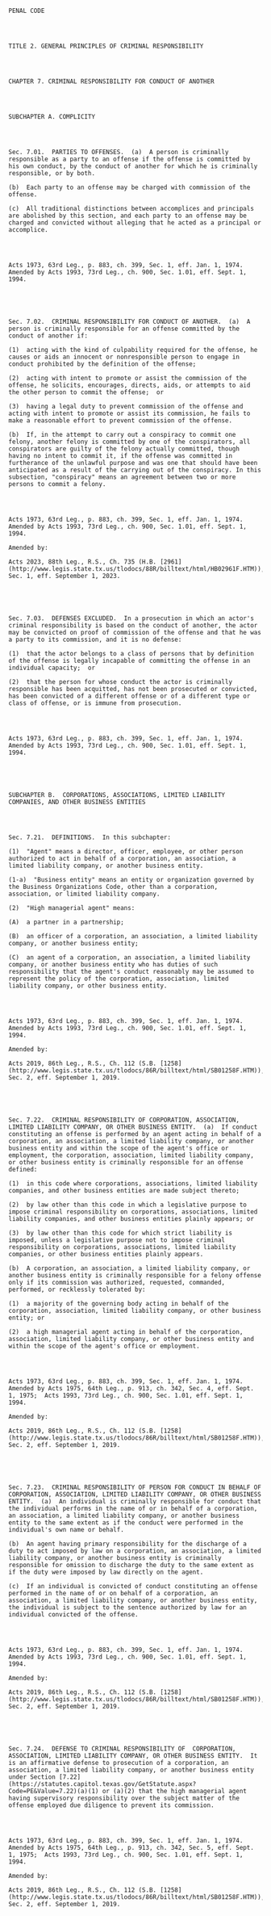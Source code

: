 ﻿
    
    
    	
    					
    
    
    PENAL CODE
    
      
    
    
    TITLE 2. GENERAL PRINCIPLES OF CRIMINAL RESPONSIBILITY
    
      
    
    
    CHAPTER 7. CRIMINAL RESPONSIBILITY FOR CONDUCT OF ANOTHER
    
      
    
    
    SUBCHAPTER A. COMPLICITY
    
      
    
    
    Sec. 7.01.  PARTIES TO OFFENSES.  (a)  A person is criminally responsible as a party to an offense if the offense is committed by his own conduct, by the conduct of another for which he is criminally responsible, or by both.
    
    (b)  Each party to an offense may be charged with commission of the offense.
    
    (c)  All traditional distinctions between accomplices and principals are abolished by this section, and each party to an offense may be charged and convicted without alleging that he acted as a principal or accomplice.
    
    
    
    
    Acts 1973, 63rd Leg., p. 883, ch. 399, Sec. 1, eff. Jan. 1, 1974.  Amended by Acts 1993, 73rd Leg., ch. 900, Sec. 1.01, eff. Sept. 1, 1994.
    
    
    
    
    
    Sec. 7.02.  CRIMINAL RESPONSIBILITY FOR CONDUCT OF ANOTHER.  (a)  A person is criminally responsible for an offense committed by the conduct of another if:
    
    (1)  acting with the kind of culpability required for the offense, he causes or aids an innocent or nonresponsible person to engage in conduct prohibited by the definition of the offense;
    
    (2)  acting with intent to promote or assist the commission of the offense, he solicits, encourages, directs, aids, or attempts to aid the other person to commit the offense;  or
    
    (3)  having a legal duty to prevent commission of the offense and acting with intent to promote or assist its commission, he fails to make a reasonable effort to prevent commission of the offense.
    
    (b)  If, in the attempt to carry out a conspiracy to commit one felony, another felony is committed by one of the conspirators, all conspirators are guilty of the felony actually committed, though having no intent to commit it, if the offense was committed in furtherance of the unlawful purpose and was one that should have been anticipated as a result of the carrying out of the conspiracy. In this subsection, "conspiracy" means an agreement between two or more persons to commit a felony. 
    
    
    
    
    Acts 1973, 63rd Leg., p. 883, ch. 399, Sec. 1, eff. Jan. 1, 1974.  Amended by Acts 1993, 73rd Leg., ch. 900, Sec. 1.01, eff. Sept. 1, 1994.
    
    Amended by: 
    
    Acts 2023, 88th Leg., R.S., Ch. 735 (H.B. [2961](http://www.legis.state.tx.us/tlodocs/88R/billtext/html/HB02961F.HTM)), Sec. 1, eff. September 1, 2023.
    
    
    
    
    
    Sec. 7.03.  DEFENSES EXCLUDED.  In a prosecution in which an actor's criminal responsibility is based on the conduct of another, the actor may be convicted on proof of commission of the offense and that he was a party to its commission, and it is no defense:
    
    (1)  that the actor belongs to a class of persons that by definition of the offense is legally incapable of committing the offense in an individual capacity;  or
    
    (2)  that the person for whose conduct the actor is criminally responsible has been acquitted, has not been prosecuted or convicted, has been convicted of a different offense or of a different type or class of offense, or is immune from prosecution.
    
    
    
    
    Acts 1973, 63rd Leg., p. 883, ch. 399, Sec. 1, eff. Jan. 1, 1974.  Amended by Acts 1993, 73rd Leg., ch. 900, Sec. 1.01, eff. Sept. 1, 1994.
    
    
    
    
    
    SUBCHAPTER B.  CORPORATIONS, ASSOCIATIONS, LIMITED LIABILITY COMPANIES, AND OTHER BUSINESS ENTITIES
    
      
    
    
    Sec. 7.21.  DEFINITIONS.  In this subchapter:
    
    (1)  "Agent" means a director, officer, employee, or other person authorized to act in behalf of a corporation, an association, a limited liability company, or another business entity.
    
    (1-a)  "Business entity" means an entity or organization governed by the Business Organizations Code, other than a corporation, association, or limited liability company.
    
    (2)  "High managerial agent" means:
    
    (A)  a partner in a partnership;
    
    (B)  an officer of a corporation, an association, a limited liability company, or another business entity;
    
    (C)  an agent of a corporation, an association, a limited liability company, or another business entity who has duties of such responsibility that the agent's conduct reasonably may be assumed to represent the policy of the corporation, association, limited liability company, or other business entity.
    
    
    
    
    Acts 1973, 63rd Leg., p. 883, ch. 399, Sec. 1, eff. Jan. 1, 1974.  Amended by Acts 1993, 73rd Leg., ch. 900, Sec. 1.01, eff. Sept. 1, 1994.
    
    Amended by: 
    
    Acts 2019, 86th Leg., R.S., Ch. 112 (S.B. [1258](http://www.legis.state.tx.us/tlodocs/86R/billtext/html/SB01258F.HTM)), Sec. 2, eff. September 1, 2019.
    
    
    
    
    
    Sec. 7.22.  CRIMINAL RESPONSIBILITY OF CORPORATION, ASSOCIATION, LIMITED LIABILITY COMPANY, OR OTHER BUSINESS ENTITY.  (a)  If conduct constituting an offense is performed by an agent acting in behalf of a corporation, an association, a limited liability company, or another business entity and within the scope of the agent's office or employment, the corporation, association, limited liability company, or other business entity is criminally responsible for an offense defined:
    
    (1)  in this code where corporations, associations, limited liability companies, and other business entities are made subject thereto;
    
    (2)  by law other than this code in which a legislative purpose to impose criminal responsibility on corporations, associations, limited liability companies, and other business entities plainly appears; or
    
    (3)  by law other than this code for which strict liability is imposed, unless a legislative purpose not to impose criminal responsibility on corporations, associations, limited liability companies, or other business entities plainly appears.
    
    (b)  A corporation, an association, a limited liability company, or another business entity is criminally responsible for a felony offense only if its commission was authorized, requested, commanded, performed, or recklessly tolerated by:
    
    (1)  a majority of the governing body acting in behalf of the corporation, association, limited liability company, or other business entity; or
    
    (2)  a high managerial agent acting in behalf of the corporation, association, limited liability company, or other business entity and within the scope of the agent's office or employment.
    
    
    
    
    Acts 1973, 63rd Leg., p. 883, ch. 399, Sec. 1, eff. Jan. 1, 1974.  Amended by Acts 1975, 64th Leg., p. 913, ch. 342, Sec. 4, eff. Sept. 1, 1975;  Acts 1993, 73rd Leg., ch. 900, Sec. 1.01, eff. Sept. 1, 1994.
    
    Amended by: 
    
    Acts 2019, 86th Leg., R.S., Ch. 112 (S.B. [1258](http://www.legis.state.tx.us/tlodocs/86R/billtext/html/SB01258F.HTM)), Sec. 2, eff. September 1, 2019.
    
    
    
    
    
    Sec. 7.23.  CRIMINAL RESPONSIBILITY OF PERSON FOR CONDUCT IN BEHALF OF CORPORATION, ASSOCIATION, LIMITED LIABILITY COMPANY, OR OTHER BUSINESS ENTITY.  (a)  An individual is criminally responsible for conduct that the individual performs in the name of or in behalf of a corporation, an association, a limited liability company, or another business entity to the same extent as if the conduct were performed in the individual's own name or behalf.
    
    (b)  An agent having primary responsibility for the discharge of a duty to act imposed by law on a corporation, an association, a limited liability company, or another business entity is criminally responsible for omission to discharge the duty to the same extent as if the duty were imposed by law directly on the agent.
    
    (c)  If an individual is convicted of conduct constituting an offense performed in the name of or on behalf of a corporation, an association, a limited liability company, or another business entity, the individual is subject to the sentence authorized by law for an individual convicted of the offense.
    
    
    
    
    Acts 1973, 63rd Leg., p. 883, ch. 399, Sec. 1, eff. Jan. 1, 1974.  Amended by Acts 1993, 73rd Leg., ch. 900, Sec. 1.01, eff. Sept. 1, 1994.
    
    Amended by: 
    
    Acts 2019, 86th Leg., R.S., Ch. 112 (S.B. [1258](http://www.legis.state.tx.us/tlodocs/86R/billtext/html/SB01258F.HTM)), Sec. 2, eff. September 1, 2019.
    
    
    
    
    
    Sec. 7.24.  DEFENSE TO CRIMINAL RESPONSIBILITY OF  CORPORATION, ASSOCIATION, LIMITED LIABILITY COMPANY, OR OTHER BUSINESS ENTITY.  It is an affirmative defense to prosecution of a corporation, an association, a limited liability company, or another business entity under Section [7.22](https://statutes.capitol.texas.gov/GetStatute.aspx?Code=PE&Value=7.22)(a)(1) or (a)(2) that the high managerial agent having supervisory responsibility over the subject matter of the offense employed due diligence to prevent its commission.
    
    
    
    
    Acts 1973, 63rd Leg., p. 883, ch. 399, Sec. 1, eff. Jan. 1, 1974.  Amended by Acts 1975, 64th Leg., p. 913, ch. 342, Sec. 5, eff. Sept. 1, 1975;  Acts 1993, 73rd Leg., ch. 900, Sec. 1.01, eff. Sept. 1, 1994.
    
    Amended by: 
    
    Acts 2019, 86th Leg., R.S., Ch. 112 (S.B. [1258](http://www.legis.state.tx.us/tlodocs/86R/billtext/html/SB01258F.HTM)), Sec. 2, eff. September 1, 2019.
    
    
    
    
    				
